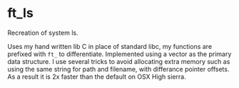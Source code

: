 # ft_ls
Recreation of system ls.

Uses my hand written lib C in place of standard libc, my functions are prefixed with `ft_` to
differentiate.
Implemented using a vector as the primary data structure.
I use several tricks to avoid allocating extra memory such as
using the same string for path and filename, with differance pointer offsets.
As a result it is 2x faster than the default on OSX High sierra.
